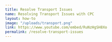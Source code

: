 ```yaml
---
title: Resolve Transport Issues
name: Resolving Transport Issues with CPC
layout: how-to
image: "/uploads/transport.png"
link: https://www.youtube.com/embed/RuNzHgSH8Xo
permalink: /resolve-transport-issues
---
```


